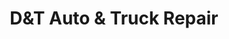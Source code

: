 ---
title: "D&T Auto & Truck Repair"
url: /raton/dundt-auto-und-truck-repair/
shop: Autowerkstatt
---